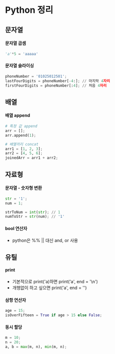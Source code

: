 # Python 정리

## 문자열

#### 문자열 곱셈
```python
'a'*5 = 'aaaaa'
```

#### 문자열 슬라이싱
```python
phoneNumber = '01025012501';
lastFourDigits = phoneNumber[-4:]; // 마지막 4자리
firstFourDigits = phoneNumber[:4]; // 처음 4자리
```

## 배열

#### 배열 append
```python
# 특정 값 append
arr = [];
arr.append(1);

# 배열끼리 concat
arr1 = [1, 2, 3];
arr2 = [4, 5, 6];
joinedArr = arr1 + arr2;
```

## 자료형

#### 문자열 - 숫자형 변환
```python
str = '1';
num = 1;

strToNum = int(str); // 1 
numToStr = str(num); // '1'
```

#### bool 연산자
- python은 %% || 대신 and, or 사용



## 유틸

#### print
- 기본적으로 print('a)하면 print('a', end = '\n')
- 개행없이 하고 싶으면 print('a', end = '')

#### 삼항 연산자
```python
age = 15;
isOverFifteen = True if age > 15 else False;
```

#### 동시 할당

```python
m = 10;
n = 20;
a, b = max(m, n), min(m, n);
```
